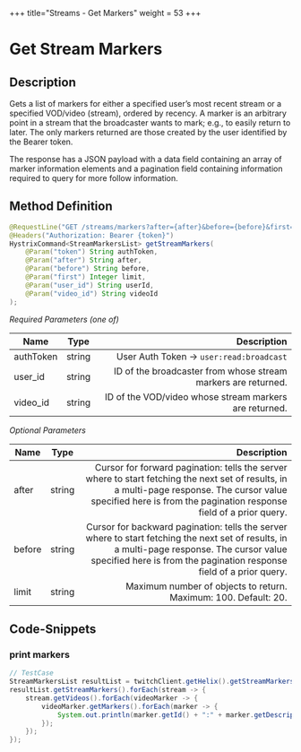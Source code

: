 +++
title="Streams - Get Markers"
weight = 53
+++

# Get Stream Markers

## Description

Gets a list of markers for either a specified user’s most recent stream or a specified VOD/video (stream), ordered by recency. A marker is an arbitrary point in a stream that the broadcaster wants to mark; e.g., to easily return to later. The only markers returned are those created by the user identified by the Bearer token.

The response has a JSON payload with a data field containing an array of marker information elements and a pagination field containing information required to query for more follow information.

## Method Definition

```java
@RequestLine("GET /streams/markers?after={after}&before={before}&first={first}&user_id={user_id}&video_id={video_id}")
@Headers("Authorization: Bearer {token}")
HystrixCommand<StreamMarkersList> getStreamMarkers(
	@Param("token") String authToken,
	@Param("after") String after,
	@Param("before") String before,
	@Param("first") Integer limit,
	@Param("user_id") String userId,
	@Param("video_id") String videoId
);
```

*Required Parameters (one of)*

| Name          | Type      | Description  |
| ------------- |:---------:| -----------------:|
| authToken | string | User Auth Token -> `user:read:broadcast` |
| user_id | string | ID of the broadcaster from whose stream markers are returned. |
| video_id | string | ID of the VOD/video whose stream markers are returned. |

*Optional Parameters*

| Name          | Type      | Description  |
| ------------- |:---------:| -----------------:|
| after | string | Cursor for forward pagination: tells the server where to start fetching the next set of results, in a multi-page response. The cursor value specified here is from the pagination response field of a prior query. |
| before | string | Cursor for backward pagination: tells the server where to start fetching the next set of results, in a multi-page response. The cursor value specified here is from the pagination response field of a prior query. |
| limit | string | Maximum number of objects to return. Maximum: 100. Default: 20. |

## Code-Snippets

### print markers
```java
// TestCase
StreamMarkersList resultList = twitchClient.getHelix().getStreamMarkers(authToken, "", "", null, "217359661l", "137512364l").execute();
resultList.getStreamMarkers().forEach(stream -> {
	stream.getVideos().forEach(videoMarker -> {
		videoMarker.getMarkers().forEach(marker -> {
			System.out.println(marker.getId() + ":" + marker.getDescription())
		});
	});
});
```
